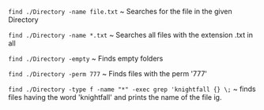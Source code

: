 `find ./Directory -name file.txt` ~ Searches for the file in the given Directory

`find ./Directory -name *.txt` ~ Searches all files with the extension .txt in all 

`find ./Directory -empty` ~ Finds empty folders

`find ./Directory -perm 777` ~ Finds files with the perm '777'

`find ./Directory -type f -name "*" -exec grep 'knightfall {} \;` ~ finds files having the word 'knightfall' and prints the name of the file ig.
